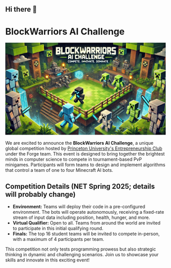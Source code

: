 ## Hi there 👋

# BlockWarriors AI Challenge

![BlockWarriors AI Challenge](blockwarriors-ai-challenge-artwork.webp)

We are excited to announce the **BlockWarriors AI Challenge**, a unique global competition hosted by [Princeton University's Entrepreneurship Club](https://www.princetoneclub.com/) under the Forge team. This event is designed to bring together the brightest minds in computer science to compete in tournament-based PvP minigames. Participants will form teams to design and implement algorithms that control a team of one to four Minecraft AI bots.

## Competition Details (NET Spring 2025; details will probably change)

- **Environment:** Teams will deploy their code in a pre-configured environment. The bots will operate autonomously, receiving a fixed-rate stream of input data including position, health, hunger, and more.
- **Virtual Qualifier:** Open to all. Teams from around the world are invited to participate in this initial qualifying round.
- **Finals:** The top 16 student teams will be invited to compete in-person, with a maximum of 4 participants per team.

This competition not only tests programming prowess but also strategic thinking in dynamic and challenging scenarios. Join us to showcase your skills and innovate in this exciting event!
